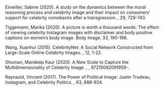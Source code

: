 Einwiller, Sabine (2020). A study on the dynamics between the moral reasoning process and celebrity image and their impact on consumers’ support for celebrity comebacks after a transgression. , 29, 729-743. 

Tiggemann, Marika (2020). A picture is worth a thousand words: The effect of viewing celebrity Instagram images with disclaimer and body positive captions on women’s body image. Body Image, 33, 190-198. 

Wang, Xuanhui (2015). CelebrityNet: A Social Network Constructed from Large-Scale Online Celebrity Images. , 12, 1-22. 

Ghuman, Mandeep Kaur (2020). A New Scale to Capture the Multidimensionality of Celebrity Image. , , 97215092091959-. 



Raynauld, Vincent (2017). The Power of Political Image: Justin Trudeau, Instagram, and Celebrity Politics. , 63, 888-924. 











